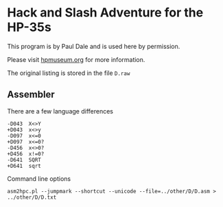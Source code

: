 # Hack and Slash Adventure for the HP-35s

This program is by Paul Dale and is used here by permission.

Please visit [hpmuseum.org](https://www.hpmuseum.org/software/35hacksl.htm) for more information.

The original listing is stored in the file `D.raw`

## Assembler

There are a few language differences

```
-D043  X<>Y
+D043  x<>y
-D097  x<=0
+D097  x<=0?
-D456  x<>0?
+D456  x!=0?
-D641  SQRT
+D641  sqrt
```

Command line options

```
asm2hpc.pl --jumpmark --shortcut --unicode --file=../other/D/D.asm > ../other/D/D.txt
```
